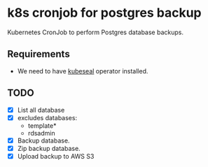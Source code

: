 # k8s cronjob for postgres backup
Kubernetes CronJob to perform Postgres database backups. 

## Requirements
- We need to have [kubeseal](https://github.com/bitnami-labs/sealed-secrets) operator installed.

## TODO
- [X] List all database
- [X] excludes databases: 
  - template* 
  - rdsadmin
- [X] Backup database.
- [X] Zip backup database.
- [X] Upload backup to AWS S3